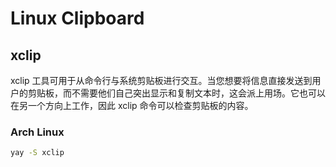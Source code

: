 # Linux Clipboard

## xclip

xclip 工具可用于从命令行与系统剪贴板进行交互。当您想要将信息直接发送到用户的剪贴板，而不需要他们自己突出显示和复制文本时，这会派上用场。它也可以在另一个方向上工作，因此 xclip 命令可以检查剪贴板的内容。

### Arch Linux

```bash
yay -S xclip
```
